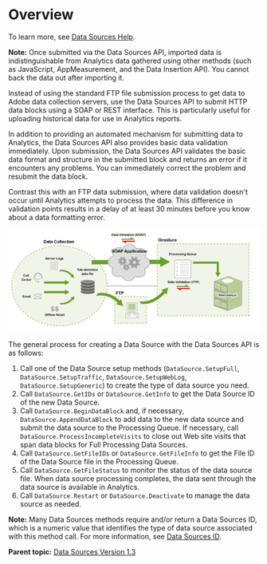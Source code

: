 # Overview

 

To learn more, see [Data Sources Help](https://marketing.adobe.com/resources/help/en_US/sc/datasources/).

**Note:** Once submitted via the Data Sources API, imported data is indistinguishable from Analytics data gathered using other methods \(such as JavaScript, AppMeasurement, and the Data Insertion API\). You cannot back the data out after importing it.

Instead of using the standard FTP file submission process to get data to Adobe data collection servers, use the Data Sources API to submit HTTP data blocks using a SOAP or REST interface. This is particularly useful for uploading historical data for use in Analytics reports.

In addition to providing an automated mechanism for submitting data to Analytics, the Data Sources API also provides basic data validation immediately. Upon submission, the Data Sources API validates the basic data format and structure in the submitted block and returns an error if it encounters any problems. You can immediately correct the problem and resubmit the data block.

Contrast this with an FTP data submission, where data validation doesn't occur until Analytics attempts to process the data. This difference in validation points results in a delay of at least 30 minutes before you know about a data formatting error.

![Displays the flow of data using both the Data Sources API and traditional Data Sources upload (FTP).](graphics/data_sources_overview.png)

The general process for creating a Data Source with the Data Sources API is as follows:

1.  Call one of the Data Source setup methods \(`DataSource.SetupFull`, `DataSource.SetupTraffic`, `DataSource.SetupWebLog`, `DataSource.SetupGeneric`\) to create the type of data source you need.
2.  Call `DataSource.GetIDs` or `DataSource.GetInfo` to get the Data Source ID of the new Data Source.
3.  Call `DataSource.BeginDataBlock` and, if necessary, `DataSource.AppendDataBlock` to add data to the new data source and submit the data source to the Processing Queue. If necessary, call `DataSource.ProcessIncompleteVisits` to close out Web site visits that span data blocks for Full Processing Data Sources.
4.  Call `DataSource.GetFileIDs` or `DataSource.GetFileInfo` to get the File ID of the Data Source file in the Processing Queue.
5.  Call `DataSource.GetFileStatus` to monitor the status of the data source file. When data source processing completes, the data sent through the data source is available in Analytics.
6.  Call `DataSource.Restart` or `DataSource.Deactivate` to manage the data source as needed.

**Note:** Many Data Sources methods require and/or return a Data Sources ID, which is a numeric value that identifies the type of data source associated with this method call. For more information, see [Data Sources ID](c_data_sources_id.md#).

**Parent topic:** [Data Sources Version 1.3](c_data_sources_api_1_3.md)

